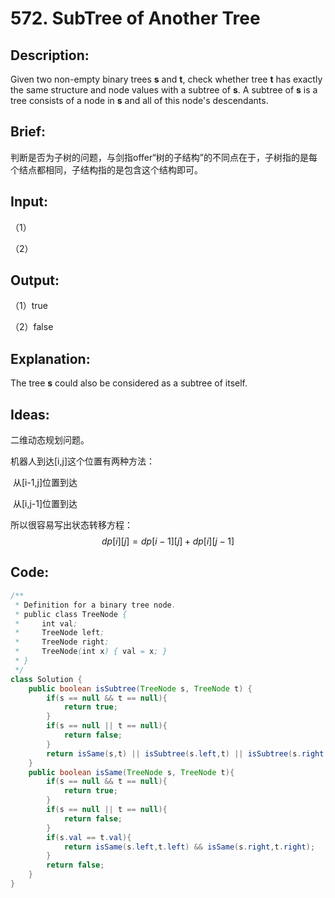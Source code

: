 # 572. SubTree of Another Tree

## Description:

Given two non-empty binary trees **s** and **t**, check whether tree **t** has exactly the same structure and node values with a subtree of **s**. A subtree of **s** is a tree consists of a node in **s** and all of this node's descendants.

## Brief:

判断是否为子树的问题，与剑指offer“树的子结构”的不同点在于，子树指的是每个结点都相同，子结构指的是包含这个结构即可。

## Input:

（1）

（2）

## Output:

（1）true

（2）false

## Explanation:

The tree **s** could also be considered as a subtree of itself.

## Ideas:

二维动态规划问题。

机器人到达[i,j]这个位置有两种方法：

​		从[i-1,j]位置到达

​		从[i,j-1]位置到达

所以很容易写出状态转移方程：
$$
dp[i][j]=dp[i-1][j]+dp[i][j-1]
$$

## Code:

```java
/**
 * Definition for a binary tree node.
 * public class TreeNode {
 *     int val;
 *     TreeNode left;
 *     TreeNode right;
 *     TreeNode(int x) { val = x; }
 * }
 */
class Solution {
    public boolean isSubtree(TreeNode s, TreeNode t) {
        if(s == null && t == null){
            return true;
        }
        if(s == null || t == null){
            return false;
        }
        return isSame(s,t) || isSubtree(s.left,t) || isSubtree(s.right,t);
    }
    public boolean isSame(TreeNode s, TreeNode t){
        if(s == null && t == null){
            return true;
        }
        if(s == null || t == null){
            return false;
        }
        if(s.val == t.val){
            return isSame(s.left,t.left) && isSame(s.right,t.right);
        }
        return false;
    }
}
```

